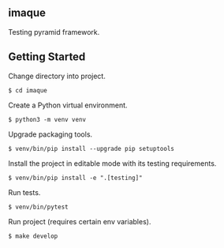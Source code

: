 imaque
------
Testing pyramid framework.


Getting Started
---------------

Change directory into project.
```
$ cd imaque
```

Create a Python virtual environment.
```
$ python3 -m venv venv
```

Upgrade packaging tools.
```
$ venv/bin/pip install --upgrade pip setuptools
```

Install the project in editable mode with its testing requirements.
```
$ venv/bin/pip install -e ".[testing]"
```

Run tests.
```
$ venv/bin/pytest
```

Run project (requires certain env variables).
```
$ make develop
```